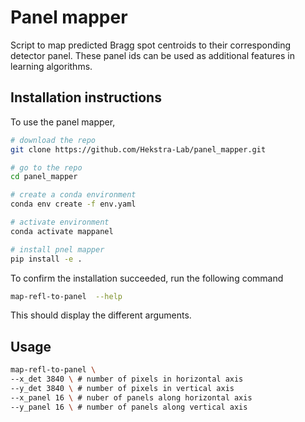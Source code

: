 # Panel mapper

Script to map predicted Bragg spot centroids to their corresponding detector panel.
These panel ids can be used as additional features in learning algorithms. 

## Installation instructions

To use the panel mapper, 

```bash
# download the repo
git clone https://github.com/Hekstra-Lab/panel_mapper.git

# go to the repo 
cd panel_mapper

# create a conda environment 
conda env create -f env.yaml

# activate environment
conda activate mappanel

# install pnel mapper
pip install -e . 

```

To confirm the installation succeeded, run the following command

```bash 
map-refl-to-panel  --help
```
This should display the different arguments.

## Usage

```bash
map-refl-to-panel \
--x_det 3840 \ # number of pixels in horizontal axis
--y_det 3840 \ # number of pixels in vertical axis
--x_panel 16 \ # nuber of panels along horizontal axis
--y_panel 16 \ # number of panels along vertical axis
```
